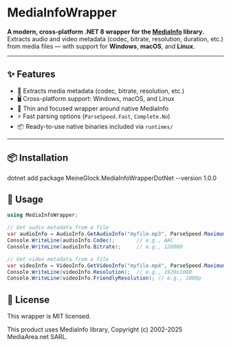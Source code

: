 # MediaInfoWrapper

**A modern, cross-platform .NET 8 wrapper for the [MediaInfo](https://mediaarea.net/en/MediaInfo) library.**  
Extracts audio and video metadata (codec, bitrate, resolution, duration, etc.) from media files — with support for **Windows**, **macOS**, and **Linux**.

---

## ✨ Features

- 🎥 Extracts media metadata (codec, bitrate, resolution, etc.)
- 🖥️ Cross-platform support: Windows, macOS, and Linux
- 🔁 Thin and focused wrapper around native MediaInfo
- ⚡ Fast parsing options (`ParseSpeed.Fast`, `Complete.No`)
- 📦 Ready-to-use native binaries included via `runtimes/`

---

## 📦 Installation

dotnet add package MeineGlock.MediaInfoWrapperDotNet --version 1.0.0

## 📄 Usage

```csharp
using MediaInfoWrapper;

// Get audio metadata from a file
var audioInfo = AudioInfo.GetAudioInfo("myfile.mp3", ParseSpeed.Maximum, Complete.Yes);
Console.WriteLine(audioInfo.Codec);       // e.g., AAC
Console.WriteLine(audioInfo.Bitrate);     // e.g., 128000

// Get video metadata from a file
var videoInfo = VideoInfo.GetVideoInfo("myfile.mp4", ParseSpeed.Maximum, Complete.Yes);
Console.WriteLine(videoInfo.Resolution);  // e.g., 1920x1080
Console.WriteLine(videoInfo.FriendlyResolution); // e.g., 1080p
```

## 📜 License
This wrapper is MIT licensed.

This product uses MediaInfo library, Copyright (c) 2002-2025 MediaArea.net SARL.


